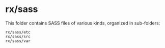 # rx/sass

This folder contains SASS files of various kinds, organized in sub-folders:

    rx/sass/etc
    rx/sass/src
    rx/sass/var
